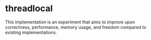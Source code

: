 # threadlocal

This implementation is an experiment that aims to improve upon correctness, performance, memory usage, and freedom compared to existing implementations.
